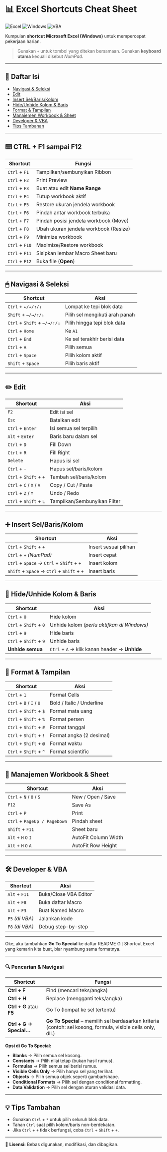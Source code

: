# 📊 Excel Shortcuts Cheat Sheet

![Excel](https://img.shields.io/badge/Microsoft%20Excel-217346?style=for-the-badge&logo=microsoft-excel&logoColor=white)
![Windows](https://img.shields.io/badge/Windows-0078D6?style=for-the-badge&logo=windows&logoColor=white)
![VBA](https://img.shields.io/badge/VBA-1E4D92?style=for-the-badge&logo=microsoft&logoColor=white)

Kumpulan **shortcut Microsoft Excel (Windows)** untuk mempercepat pekerjaan harian.  
> Gunakan `+` untuk tombol yang ditekan bersamaan. Gunakan **keyboard utama** kecuali disebut *NumPad*.

---



## 📌 Daftar Isi
- [Navigasi & Seleksi](#navigasi--seleksi)
- [Edit](#edit)
- [Insert Sel/Baris/Kolom](#insert-selbariskolom)
- [Hide/Unhide Kolom & Baris](#hideunhide-kolom--baris)
- [Format & Tampilan](#format--tampilan)
- [Manajemen Workbook & Sheet](#manajemen-workbook--sheet)
- [Developer & VBA](#developer--vba)
- [Tips Tambahan](#tips-tambahan)


---

## ⌨️ CTRL + F1 sampai F12
| Shortcut       | Fungsi                                |
| -------------- | ------------------------------------- |
| `Ctrl` + `F1`  | Tampilkan/sembunyikan Ribbon          |
| `Ctrl` + `F2`  | Print Preview                         |
| `Ctrl` + `F3`  | Buat atau edit **Name Range**         |
| `Ctrl` + `F4`  | Tutup workbook aktif                  |
| `Ctrl` + `F5`  | Restore ukuran jendela workbook       |
| `Ctrl` + `F6`  | Pindah antar workbook terbuka         |
| `Ctrl` + `F7`  | Pindah posisi jendela workbook (Move) |
| `Ctrl` + `F8`  | Ubah ukuran jendela workbook (Resize) |
| `Ctrl` + `F9`  | Minimize workbook                     |
| `Ctrl` + `F10` | Maximize/Restore workbook             |
| `Ctrl` + `F11` | Sisipkan lembar Macro Sheet baru      |
| `Ctrl` + `F12` | Buka file (**Open**)                  |

---

## 🖱 Navigasi & Seleksi
| Shortcut | Aksi |
|---|---|
| `Ctrl` + `←/→/↑/↓` | Lompat ke tepi blok data |
| `Shift` + `←/→/↑/↓` | Pilih sel mengikuti arah panah |
| `Ctrl` + `Shift` + `←/→/↑/↓` | Pilih hingga tepi blok data |
| `Ctrl` + `Home` | Ke `A1` |
| `Ctrl` + `End` | Ke sel terakhir berisi data |
| `Ctrl` + `A` | Pilih semua |
| `Ctrl` + `Space` | Pilih kolom aktif |
| `Shift` + `Space` | Pilih baris aktif |

---

## ✏️ Edit
| Shortcut | Aksi |
|---|---|
| `F2` | Edit isi sel |
| `Esc` | Batalkan edit |
| `Ctrl` + `Enter` | Isi semua sel terpilih |
| `Alt` + `Enter` | Baris baru dalam sel |
| `Ctrl` + `D` | Fill Down |
| `Ctrl` + `R` | Fill Right |
| `Delete` | Hapus isi sel |
| `Ctrl` + `-` | Hapus sel/baris/kolom |
| `Ctrl` + `Shift` + `+` | Tambah sel/baris/kolom |
| `Ctrl` + `C` / `X` / `V` | Copy / Cut / Paste |
| `Ctrl` + `Z` / `Y` | Undo / Redo |
| `Ctrl` + `Shift` + `L` | Tampilkan/Sembunyikan Filter |

---

## ➕ Insert Sel/Baris/Kolom
| Shortcut | Aksi |
|---|---|
| `Ctrl` + `Shift` + `+` | Insert sesuai pilihan |
| `Ctrl` + `+` *(NumPad)* | Insert cepat |
| `Ctrl` + `Space` → `Ctrl` + `Shift` + `+` | Insert kolom |
| `Shift` + `Space` → `Ctrl` + `Shift` + `+` | Insert baris |

---

## 👀 Hide/Unhide Kolom & Baris
| Shortcut | Aksi |
|---|---|
| `Ctrl` + `0` | Hide kolom |
| `Ctrl` + `Shift` + `0` | Unhide kolom *(perlu aktifkan di Windows)* |
| `Ctrl` + `9` | Hide baris |
| `Ctrl` + `Shift` + `9` | Unhide baris |
| **Unhide semua** | `Ctrl` + `A` → klik kanan header → **Unhide** |

---

## 🎨 Format & Tampilan
| Shortcut | Aksi |
|---|---|
| `Ctrl` + `1` | Format Cells |
| `Ctrl` + `B` / `I` / `U` | Bold / Italic / Underline |
| `Ctrl` + `Shift` + `$` | Format mata uang |
| `Ctrl` + `Shift` + `%` | Format persen |
| `Ctrl` + `Shift` + `#` | Format tanggal |
| `Ctrl` + `Shift` + `!` | Format angka (2 desimal) |
| `Ctrl` + `Shift` + `@` | Format waktu |
| `Ctrl` + `Shift` + `^` | Format scientific |

---

## 📂 Manajemen Workbook & Sheet
| Shortcut | Aksi |
|---|---|
| `Ctrl` + `N` / `O` / `S` | New / Open / Save |
| `F12` | Save As |
| `Ctrl` + `P` | Print |
| `Ctrl` + `PageUp / PageDown` | Pindah sheet |
| `Shift` + `F11` | Sheet baru |
| `Alt` + `H` `O` `I` | AutoFit Column Width |
| `Alt` + `H` `O` `A` | AutoFit Row Height |

---

## 🛠 Developer & VBA
| Shortcut | Aksi |
|---|---|
| `Alt` + `F11` | Buka/Close VBA Editor |
| `Alt` + `F8` | Buka daftar Macro |
| `Alt` + `F3` | Buat Named Macro |
| `F5` *(di VBA)* | Jalankan kode |
| `F8` *(di VBA)* | Debug step-by-step |

---

Oke, aku tambahkan **Go To Special** ke daftar README Git Shortcut Excel yang kemarin kita buat, biar nyambung sama formatnya.

---

### 🔍 Pencarian & Navigasi

| Shortcut                 | Fungsi                                                                                                       |
| ------------------------ | ------------------------------------------------------------------------------------------------------------ |
| **Ctrl + F**             | Find (mencari teks/angka)                                                                                    |
| **Ctrl + H**             | Replace (mengganti teks/angka)                                                                               |
| **Ctrl + G** atau **F5** | Go To (lompat ke sel tertentu)                                                                               |
| **Ctrl + G → Special…**  | **Go To Special** – memilih sel berdasarkan kriteria (contoh: sel kosong, formula, visible cells only, dll.) |

**Opsi di Go To Special:**

* **Blanks** → Pilih semua sel kosong.
* **Constants** → Pilih nilai tetap (bukan hasil rumus).
* **Formulas** → Pilih semua sel berisi rumus.
* **Visible Cells Only** → Pilih hanya sel yang terlihat.
* **Objects** → Pilih semua objek seperti gambar/shape.
* **Conditional Formats** → Pilih sel dengan conditional formatting.
* **Data Validation** → Pilih sel dengan aturan validasi data.

---

## 💡 Tips Tambahan
- Gunakan `Ctrl` + `*` untuk pilih seluruh blok data.
- Tahan `Ctrl` saat pilih kolom/baris non-berdekatan.
- Jika `Ctrl` + `+` tidak berfungsi, coba `Ctrl` + `Shift` + `+`.

---

📄 **Lisensi:** Bebas digunakan, modifikasi, dan dibagikan.
